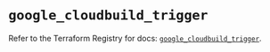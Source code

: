 # `google_cloudbuild_trigger`

Refer to the Terraform Registry for docs: [`google_cloudbuild_trigger`](https://registry.terraform.io/providers/hashicorp/google/6.21.0/docs/resources/cloudbuild_trigger).
